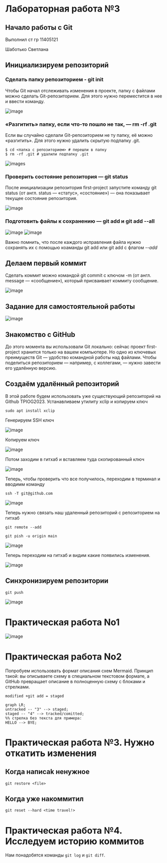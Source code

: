 # Лабораторная работа №3
## Начало работы c Git
Выполнил ст гр 11405121

Шаботько Светлана 
## Инициализируем репозиторий
### Сделать папку репозиторием - git init 
Чтобы Git начал отслеживать изменения в проекте, папку с файлами можно сделать Git-репозиторием. Для этого нужно переместится в нее и ввести команду.

![image](https://github.com/SVIATLANA2209/IMAGES/blob/main/%D0%A1%D0%BD%D0%B8%D0%BC%D0%BE%D0%BA.PNG)

### «Разгитить» папку, если что-то пошло не так, — rm -rf .git

Если вы случайно сделали Git-репозиторием не ту папку, её можно «разгитить». Для этого нужно
удалить скрытую подпапку .git.
```
$ cd <папка с репозиторием> # перешли в папку
$ rm -rf .git # удалили подпапку .git
```
![images](https://github.com/SVIATLANA2209/IMAGES/blob/main/2.PNG)

### Проверить состояние репозитория — git status
После инициализации репозитория first-project запустите команду git status (от англ. status — «статус», «состояние») — она показывает текущее состояние репозитория.

![image](https://github.com/SVIATLANA2209/IMAGES/blob/main/3.PNG)
### Подготовить файлы к сохранению — git add и git add --all

![image](https://github.com/SVIATLANA2209/IMAGES/blob/main/4.PNG)
![image](https://github.com/SVIATLANA2209/IMAGES/blob/main/5.PNG)

Важно помнить, что после каждого исправления файла нужно сохранять их с помощью коаманды git add или git add с флагом *--add*
## Делаем первый коммит
Сделать коммит можно командой git commit c ключом -m (от англ. message — «сообщение»),
который присваивает коммиту сообщение.

![image](https://github.com/SVIATLANA2209/IMAGES/blob/main/6.PNG)

## Задание для самостоятельной работы

![image](https://github.com/SVIATLANA2209/IMAGES/blob/main/7.PNG)

## Знакомство с GitHub

До этого момента вы использовали Git локально: сейчас проект first-project хранится только на вашем компьютере. Но одно из ключевых преимуществ Git — удобство командной работы над файлами. Чтобы поделиться репозиторием — например, с коллегами, — нужно завести его удалённую версию.

## Создаём удалённый репозиторий
В этой работе будем использовать уже существующий репозиторий на Github TPIOG2023. Устанавливаем утилиту xclip и копируем ключ
```
sudo apt install xclip
```

Генерируем SSH ключ

![image](https://github.com/SVIATLANA2209/IMAGES/blob/main/8.PNG)

Копируем ключ

![image](https://github.com/SVIATLANA2209/IMAGES/blob/main/9.PNG)

Потом заходим в гитхаб и вставляем туда скопированный ключ

![image](https://github.com/SVIATLANA2209/IMAGES/blob/main/10.PNG)


Теперь, чтобы проверить что все получилось, переходим в терминал и вводимм команду
```
ssh -T git@github.com
```

![image](https://github.com/SVIATLANA2209/IMAGES/blob/main/11.PNG)

Теперь нужно связать наш удаленный репозиторий с репозиторием на гитхаб
```
git remote --add

git pish -u origin main
```
![image](https://github.com/SVIATLANA2209/IMAGES/blob/main/12.PNG)


Теперь переходим на гитхаб и видим какие появились изменения.

![image](https://github.com/SVIATLANA2209/IMAGES/blob/main/13.PNG)


## Синхронизируем репозитории
```
git push
```

![image](https://github.com/SVIATLANA2209/IMAGES/blob/main/14.PNG)


# Практическая работа No1

![image](https://github.com/SVIATLANA2209/IMAGES/blob/main/15.PNG)

# Практическая работа No2
Попробуем использовать формат описания схем Mermaid. Принцип такой: вы описываете схему в специальном текстовом формате, а GitHub превращает описание в полноценную схему с блоками и стрелками.
```
modified +git add = staged
```
```mermaid
graph LR;
untracked -- "3" --> staged;
staged -- "4" --> tracked/comitted;
%% стрелка без текста для примера:
HELLO --> BYE;
```
# Практическая работа №3. Нужно откатить изменения

## Когда написаk ненужное

```
git restore <file>
```

## Когда уже накоммитил

```
git reset --hard <time travel!>
```

# Практическая работа №4. Исследуем историю коммитов

Нам понадобятся команды `git log` и `git diff`.

